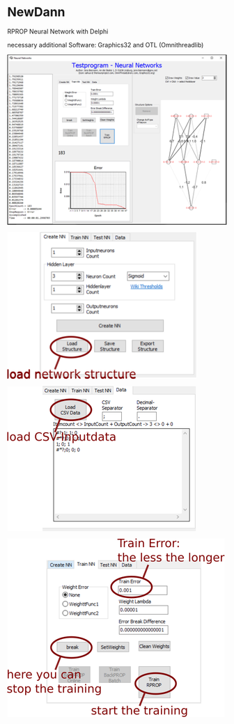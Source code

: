 # NewDann
RPROP Neural Network with Delphi 

necessary additional Software: Graphics32 and OTL (Omnithreadlib)

![Main](/Image/Main-Win2.png) 

![Create NN](/Image/Main-CreateNN1.png) 

![Load Data](/Image/Main-Data1.png) 

![Load Data](/Image/Main-TrainNN1.png)
